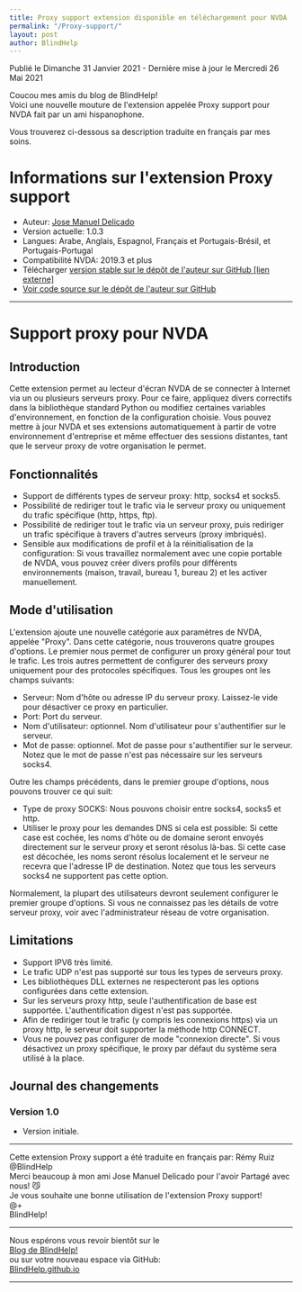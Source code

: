 ```yaml
---
title: Proxy support extension disponible en téléchargement pour NVDA
permalink: "/Proxy-support/"
layout: post
author: BlindHelp
---
```


<footer>Publié le Dimanche 31 Janvier 2021 - Dernière mise à jour le Mercredi 26 Mai 2021</footer>


Coucou mes amis du blog de BlindHelp!    
Voici une nouvelle mouture de  l'extension appelée Proxy support pour NVDA fait  par un ami hispanophone.    

Vous trouverez ci-dessous sa description traduite en français par mes soins.    


# Informations sur l'extension Proxy support #

* Auteur: <span lang="es">[Jose Manuel Delicado](mailto:jm.delicado@nvda.es)</span>
* Version actuelle: 1.0.3
* Langues: Arabe, Anglais, Espagnol, Français et Portugais-Brésil,  et Portugais-Portugal
* Compatibilité NVDA: 2019.3 et plus
* Télécharger [version stable sur le dépôt de l'auteur sur GitHub [lien externe]](https://nvda.es/files/get.php?file=proxy)
* [Voir code source sur le dépôt de l'auteur sur GitHub](https://github.com/nvda-es/nvda-proxy-support)

---

# Support proxy pour NVDA

## Introduction

Cette extension permet au lecteur d'écran NVDA de se connecter à Internet via un ou plusieurs serveurs proxy. Pour ce faire, appliquez divers correctifs dans la bibliothèque standard Python ou modifiez certaines variables d'environnement, en fonction de la configuration choisie. Vous pouvez mettre à jour NVDA et ses extensions automatiquement à partir de votre environnement d'entreprise et même effectuer des sessions distantes, tant que le serveur proxy de votre organisation le permet.

## Fonctionnalités

* Support de différents types de serveur proxy: http, socks4 et socks5.
* Possibilité de rediriger tout le trafic via le serveur proxy ou uniquement du trafic spécifique (http, https, ftp).
* Possibilité de rediriger tout le trafic via un serveur proxy, puis rediriger un trafic spécifique à travers d'autres serveurs (proxy imbriqués).
* Sensible aux modifications de profil et à la réinitialisation de la configuration: Si vous travaillez normalement avec une copie portable de NVDA, vous pouvez créer divers profils pour différents environnements (maison, travail, bureau 1, bureau 2) et les activer manuellement.

## Mode d'utilisation

L'extension ajoute une nouvelle catégorie aux paramètres de NVDA, appelée "Proxy". Dans cette catégorie, nous trouverons quatre groupes d'options. Le premier nous permet de configurer un proxy général  pour tout le trafic. Les trois autres permettent de configurer des serveurs proxy uniquement pour des protocoles spécifiques. Tous les groupes ont les champs suivants:

* Serveur: Nom d'hôte ou adresse IP du serveur proxy. Laissez-le vide pour désactiver ce proxy en particulier.
* Port: Port du serveur.
* Nom d'utilisateur: optionnel. Nom d'utilisateur pour s'authentifier sur le serveur.
* Mot de passe: optionnel. Mot de passe pour s'authentifier sur le serveur. Notez que le mot de passe n'est pas nécessaire sur les serveurs socks4.

Outre les champs précédents, dans le premier groupe d'options, nous pouvons trouver ce qui suit:

* Type de proxy SOCKS: Nous pouvons choisir entre socks4, socks5 et http.
* Utiliser le proxy pour les demandes DNS si cela est possible: Si cette case est cochée, les noms d'hôte ou de domaine seront envoyés directement sur le serveur proxy et seront résolus là-bas. Si cette case est décochée, les noms seront résolus localement et le serveur ne recevra que l'adresse IP de destination. Notez que tous les serveurs socks4 ne supportent pas cette option.

Normalement, la plupart des utilisateurs devront seulement configurer le premier groupe d'options. Si vous ne connaissez pas les détails de votre serveur proxy, voir avec l'administrateur réseau de votre organisation.

## Limitations

* Support IPV6 très limité.
* Le trafic UDP n'est pas supporté sur tous les types de serveurs proxy.
* Les bibliothèques DLL externes ne respecteront pas les options configurées dans cette extension.
* Sur les serveurs proxy http, seule l'authentification de base est supportée. L'authentification digest n'est pas supportée.
* Afin de rediriger tout le trafic (y compris les connexions https) via un proxy http, le serveur doit supporter la méthode http CONNECT.
* Vous ne pouvez pas configurer de mode "connexion directe". Si vous désactivez un proxy spécifique, le proxy par défaut du système sera utilisé à la place.

## Journal des changements

### Version 1.0

* Version initiale.

---

Cette extension Proxy support a été traduite en français par: Rémy Ruiz @BlindHelp     
Merci beaucoup à mon ami <span lang="es">Jose Manuel Delicado</span> pour l'avoir Partagé avec nous! 😼    
Je vous souhaite une bonne utilisation de l'extension Proxy support!    
@+    
BlindHelp!    

---

Nous espérons vous revoir bientôt sur le      
[Blog de BlindHelp!](http://blindhelp.blogspot.fr/)                    
ou sur  votre nouveau espace via GitHub:                     
[BlindHelp.github.io](https://blindhelp.github.io)                    

---